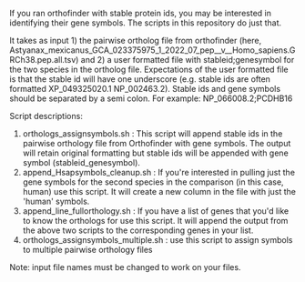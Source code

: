 If you ran orthofinder with stable protein ids, you may be interested in identifying their gene symbols. The scripts in this repository do just that. 

It takes as input 1) the pairwise ortholog file from orthofinder (here, Astyanax_mexicanus_GCA_023375975_1_2022_07_pep__v__Homo_sapiens.GRCh38.pep.all.tsv) and 2) a user formatted file with stableid;genesymbol for the two species in the ortholog file. Expectations of the user formatted file is that the stable id will have one underscore (e.g. stable ids are often formatted XP_049325020.1 NP_002463.2). Stable ids and gene symbols should be separated by a semi colon. For example:
NP_066008.2;PCDHB16


Script descriptions:
1) orthologs_assignsymbols.sh : This script will append stable ids in the pairwise orthology file from Orthofinder with gene symbols. The output will retain original formatting but stable ids will be appended with gene symbol (stableid_genesymbol). 
2) append_Hsapsymbols_cleanup.sh : If you're interested in pulling just the gene symbols for the second species in the comparison (in this case, human) use this script. It will create a new column in the file with just the 'human' symbols. 
3) append_line_fullorthology.sh : If you have a list of genes that you'd like to know the orthologs for use this script. It will append the output from the above two scripts to the corresponding genes in your list. 
4) orthologs_assignsymbols_multiple.sh : use this script to assign symbols to multiple pairwise orthology files

Note: input file names must be changed to work on your files. 

